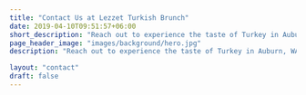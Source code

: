 ```yaml
---
title: "Contact Us at Lezzet Turkish Brunch"
date: 2019-04-10T09:51:57+06:00
short_description: "Reach out to experience the taste of Turkey in Auburn, WA. We're happy to answer questions or take reservations."
page_header_image: "images/background/hero.jpg"
description: "Reach out to experience the taste of Turkey in Auburn, WA. We're happy to answer questions or take reservations."

layout: "contact"
draft: false
---
```


